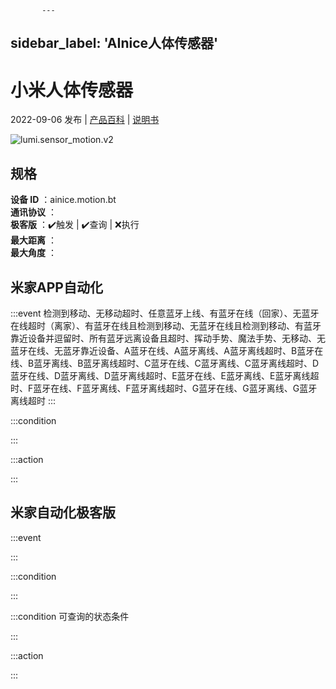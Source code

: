 
           ---
sidebar_label: 'AInice人体传感器'
---
# 小米人体传感器

2022-09-06 发布 | [产品百科](https://home.mi.com/webapp/content/baike/product/index.html?model=ainice.motion.bt/) | [说明书](https://home.mi.com/views/introduction.html?model=ainice.motion.bt&region=cn)

![lumi.sensor_motion.v2](https://cdn.cnbj1.fds.api.mi-img.com/iotweb-product-center/fefcc0be1fbf5c2512b3038670d92914_1634457671675.png?GalaxyAccessKeyId=AKVGLQWBOVIRQ3XLEW&Expires=9223372036854775807&Signature=Yve1jnIpNxk8y2VWSH4ehQRqUD4=)

## 规格  
> 
**设备 ID** ：ainice.motion.bt  
**通讯协议** ：  
**极客版**  ：✔️触发 | ✔️查询 | ❌执行  
**最大距离** ：  
**最大角度** ：  

## 米家APP自动化  

:::event
检测到移动、无移动超时、任意蓝牙上线、有蓝牙在线（回家）、无蓝牙在线超时（离家）、有蓝牙在线且检测到移动、无蓝牙在线且检测到移动、有蓝牙靠近设备并逗留时、所有蓝牙远离设备且超时、挥动手势、魔法手势、无移动、无蓝牙在线、无蓝牙靠近设备、A蓝牙在线、A蓝牙离线、A蓝牙离线超时、B蓝牙在线、B蓝牙离线、B蓝牙离线超时、C蓝牙在线、C蓝牙离线、C蓝牙离线超时、D蓝牙在线、D蓝牙离线、D蓝牙离线超时、E蓝牙在线、E蓝牙离线、E蓝牙离线超时、F蓝牙在线、F蓝牙离线、F蓝牙离线超时、G蓝牙在线、G蓝牙离线、G蓝牙离线超时
:::

:::condition

:::

:::action

:::

## 米家自动化极客版  

:::event

:::

:::condition

:::

:::condition 可查询的状态条件

:::

:::action

:::

        
